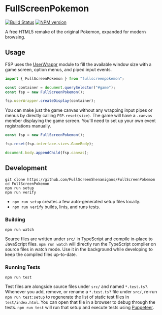 <!-- {{Top}} -->
# FullScreenPokemon
[![Build Status](https://travis-ci.org/FullScreenShenanigans/FullScreenPokemon.svg?branch=master)](https://travis-ci.org/FullScreenShenanigans/FullScreenPokemon)
[![NPM version](https://badge.fury.io/js/fullscreenpokemon.svg)](http://badge.fury.io/js/fullscreenpokemon)

A free HTML5 remake of the original Pokemon, expanded for modern browsing.
<!-- {{/Top}} -->

## Usage

FSP uses the [UserWrappr](https://github.com/FullScreenShenanigans/UserWrappr) module to fill the available window size with a game screen, option menus, and piped input events.

```typescript
import { FullScreenPokemon } from "fullscreenpokemon";

const container = document.querySelector("#game");
const fsp = new FullScreenPokemon();

fsp.userWrapper.createDisplay(container);
```

You can make just the game canvas without any wrapping input pipes or menus by directly calling `FSP.reset(size)`.
The game will have a `.canvas` member displaying the game screen.
You'll need to set up your own event registrations manually.

```typescript
const fsp = new FullScreenPokemon();

fsp.reset(fsp.interface.sizes.GameBody);

document.body.appendChild(fsp.canvas);
```


<!-- {{Development}} -->
## Development

```
git clone https://github.com/FullScreenShenanigans/FullScreenPokemon
cd FullScreenPokemon
npm run setup
npm run verify
```

* `npm run setup` creates a few auto-generated setup files locally.
* `npm run verify` builds, lints, and runs tests.

### Building

```shell
npm run watch
```

Source files are written under `src/` in TypeScript and compile in-place to JavaScript files.
`npm run watch` will directly run the TypeScript compiler on source files in watch mode.
Use it in the background while developing to keep the compiled files up-to-date.

### Running Tests

```shell
npm run test
```

Test files are alongside source files under `src/` and named `*.test.ts?`.
Whenever you add, remove, or rename a `*.test.ts?` file under `src/`, re-run `npm run test:setup` to regenerate the list of static test files in `test/index.html`.
You can open that file in a browser to debug through the tests.
`npm run test` will run that setup and execute tests using [Puppeteer](https://github.com/GoogleChrome/puppeteer).
<!-- {{/Development}} -->
